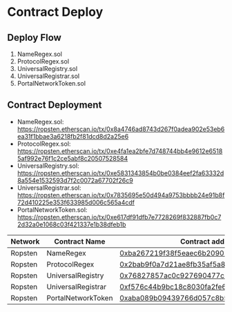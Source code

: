# Contract Deploy

## Deploy Flow

1. NameRegex.sol
2. ProtocolRegex.sol
3. UniversalRegistry.sol
4. UniversalRegistrar.sol
5. PortalNetworkToken.sol

## Contract Deployment

- NameRegex.sol: https://ropsten.etherscan.io/tx/0x8a4746ad8743d267f0adea902e53eb6ea31f1bbae3a6218fb2f81dcd8d2a25e6
- ProtocolRegex.sol: https://ropsten.etherscan.io/tx/0xe4fa1ea2bfe7d748744bb4e9612e65185af992e76f1c2ce5abf8c20507528584
- UniversalRegistry.sol: https://ropsten.etherscan.io/tx/0xe5831343854b0be0384eef2fa63332d8a554e1532593d7f2c0072a67702f26c9
- UniversalRegistrar.sol: https://ropsten.etherscan.io/tx/0x7835695e50d494a9753bbbb24e91b8f72d410225e353f633985d006c565a4cdf
- PortalNetworkToken.sol: https://ropsten.etherscan.io/tx/0xe617df91dfb7e7728269f832887fb0c72d32a0e1068c03f421337e1b38dfeb1b


| Network    | Contract Name      | Contract address                                   | Transaction hash
|------------|--------------------|----------------------------------------------------|---------------------
| Ropsten    | NameRegex          | [0xba267219f38f5eaec6b20902f6684b1c8f0de70e](https://ropsten.etherscan.io/address/0xba267219f38f5eaec6b20902f6684b1c8f0de70e) | [0x8a4746ad8743d267f0adea902e53eb6ea31f1bbae3a6218fb2f81dcd8d2a25e6](https://ropsten.etherscan.io/tx/0x8a4746ad8743d267f0adea902e53eb6ea31f1bbae3a6218fb2f81dcd8d2a25e6)
| Ropsten    | ProtocolRegex      | [0x2bab9f0a7d21ae8fb35af5a88eacc66cfdbc541a](https://ropsten.etherscan.io/address/0x2bab9f0a7d21ae8fb35af5a88eacc66cfdbc541a) | [0xe4fa1ea2bfe7d748744bb4e9612e65185af992e76f1c2ce5abf8c20507528584](https://ropsten.etherscan.io/tx/0xe4fa1ea2bfe7d748744bb4e9612e65185af992e76f1c2ce5abf8c20507528584)
| Ropsten    | UniversalRegistry  | [0x76827857ac0c927690477c9d6667ffafc57247db](https://ropsten.etherscan.io/address/0x76827857ac0c927690477c9d6667ffafc57247db) | [0xe5831343854b0be0384eef2fa63332d8a554e1532593d7f2c0072a67702f26c9](https://ropsten.etherscan.io/tx/0xe5831343854b0be0384eef2fa63332d8a554e1532593d7f2c0072a67702f26c9)
| Ropsten    | UniversalRegistrar | [0xf576c44b9bc18c8030fa2fe62e1fe1e03e280abc](https://ropsten.etherscan.io/address/0xf576c44b9bc18c8030fa2fe62e1fe1e03e280abc) | [0x7835695e50d494a9753bbbb24e91b8f72d410225e353f633985d006c565a4cdf](https://ropsten.etherscan.io/tx/0x7835695e50d494a9753bbbb24e91b8f72d410225e353f633985d006c565a4cdf)
| Ropsten    | PortalNetworkToken | [0xaba089b09439766d057c8b5b920ed8e1a19f30cc](https://ropsten.etherscan.io/address/0xaba089b09439766d057c8b5b920ed8e1a19f30cc) | [0xe617df91dfb7e7728269f832887fb0c72d32a0e1068c03f421337e1b38dfeb1b](https://ropsten.etherscan.io/tx/0xe617df91dfb7e7728269f832887fb0c72d32a0e1068c03f421337e1b38dfeb1b)
